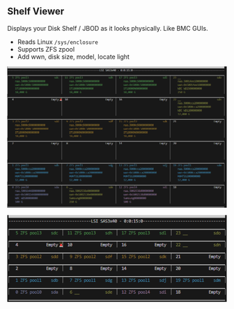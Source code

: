 Shelf Viewer
---

Displays your Disk Shelf / JBOD as it looks physically.
Like BMC GUIs.

* Reads Linux `/sys/enclosure`
* Supports ZFS zpool
* Add wwn, disk size, model, locate light

![running in terminal with all optional slot info](doc/screenshot_big.png)

![running in terminal in without options](doc/screenshot_small.png)